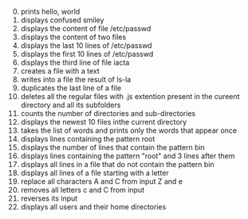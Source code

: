 0.	prints hello, world
1.	displays confused smiley
2.	displays the content of file /etc/passwd
3.	displays the content of two files
4.	displays the last 10 lines of /etc/passwd
5.	displays the first 10 lines of /etc/passwd
6.	displays the third line of file iacta
7.	creates a file with a text
8.	writes into a file the result of ls-la
9.	duplicates the last line of a file
10.	deletes all the regular files with .js extention present in the cureent directory and all its subfolders
11.	counts the number of directories and sub-directories
12.	displays the newest 10 files inthe current directory
13. takes the list of words and prints only the words that appear once
14.	displays lines containing the pattern root
15.	displays the number of lines that contain the pattern bin
16.	displays lines containing the pattern "root" and 3 lines after them
17.	displays all lines in a file that do not contain the pattern bin
18.	displays all lines of a file starting with a letter
19.	replace all characters A and C from input Z and e
20.	removes all letters c and C from input
21.	reverses its input
22.	displays all users and their home directories
